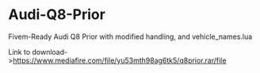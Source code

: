 # Audi-Q8-Prior
Fivem-Ready Audi Q8 Prior with modified handling, and vehicle_names.lua
 
Link to download->https://www.mediafire.com/file/yu53mth98ag6tk5/q8prior.rar/file
